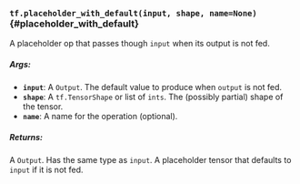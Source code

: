 ### `tf.placeholder_with_default(input, shape, name=None)` {#placeholder_with_default}

A placeholder op that passes though `input` when its output is not fed.

##### Args:


*  <b>`input`</b>: A `Output`. The default value to produce when `output` is not fed.
*  <b>`shape`</b>: A `tf.TensorShape` or list of `ints`.
    The (possibly partial) shape of the tensor.
*  <b>`name`</b>: A name for the operation (optional).

##### Returns:

  A `Output`. Has the same type as `input`.
  A placeholder tensor that defaults to `input` if it is not fed.


